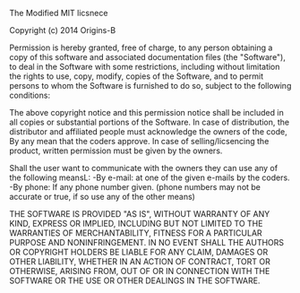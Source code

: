 The Modified MIT licsnece

Copyright (c) 2014 Origins-B

Permission is hereby granted, free of charge, to any person obtaining a copy
of this software and associated documentation files (the "Software"), to deal
in the Software with some restrictions, including without limitation the rights
to use, copy, modify, copies of the Software, and to permit persons to whom the
Software is furnished to do so, subject to the following conditions:

The above copyright notice and this permission notice shall be included in all
copies or substantial portions of the Software. In case of distribution, the
distributor and affiliated people must acknowledge the owners of the code,
By any mean that the coders approve. In case of selling/licsencing the
product, written permission must be given by the owners.

Shall the user want to communicate with the owners they can use any of the following meansL:
-By e-mail: at one of the given e-mails by the coders.
-By phone: If any phone number given. (phone numbers may not be accurate or true, if so use
       any of the other means)

THE SOFTWARE IS PROVIDED "AS IS", WITHOUT WARRANTY OF ANY KIND, EXPRESS OR
IMPLIED, INCLUDING BUT NOT LIMITED TO THE WARRANTIES OF MERCHANTABILITY,
FITNESS FOR A PARTICULAR PURPOSE AND NONINFRINGEMENT. IN NO EVENT SHALL THE
AUTHORS OR COPYRIGHT HOLDERS BE LIABLE FOR ANY CLAIM, DAMAGES OR OTHER
LIABILITY, WHETHER IN AN ACTION OF CONTRACT, TORT OR OTHERWISE, ARISING FROM,
OUT OF OR IN CONNECTION WITH THE SOFTWARE OR THE USE OR OTHER DEALINGS IN THE
SOFTWARE.

